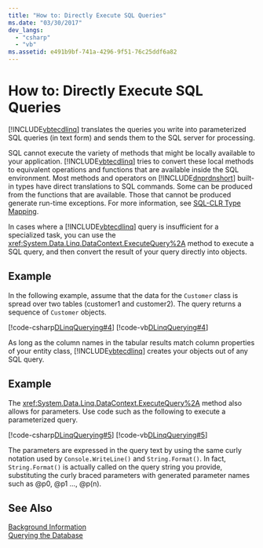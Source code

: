 ```yaml
---
title: "How to: Directly Execute SQL Queries"
ms.date: "03/30/2017"
dev_langs: 
  - "csharp"
  - "vb"
ms.assetid: e491b9bf-741a-4296-9f51-76c25ddf6a82
---
```

# How to: Directly Execute SQL Queries
[!INCLUDE[vbtecdlinq](../../../../../../includes/vbtecdlinq-md.md)] translates the queries you write into parameterized SQL queries (in text form) and sends them to the SQL server for processing.  
  
 SQL cannot execute the variety of methods that might be locally available to your application. [!INCLUDE[vbtecdlinq](../../../../../../includes/vbtecdlinq-md.md)] tries to convert these local methods to equivalent operations and functions that are available inside the SQL environment. Most methods and operators on [!INCLUDE[dnprdnshort](../../../../../../includes/dnprdnshort-md.md)] built-in types have direct translations to SQL commands. Some can be produced from the functions that are available. Those that cannot be produced generate run-time exceptions. For more information, see [SQL-CLR Type Mapping](../../../../../../docs/framework/data/adonet/sql/linq/sql-clr-type-mapping.md).  
  
 In cases where a [!INCLUDE[vbtecdlinq](../../../../../../includes/vbtecdlinq-md.md)] query is insufficient for a specialized task, you can use the <xref:System.Data.Linq.DataContext.ExecuteQuery%2A> method to execute a SQL query, and then convert the result of your query directly into objects.  
  
## Example  
 In the following example, assume that the data for the `Customer` class is spread over two tables (customer1 and customer2). The query returns a sequence of `Customer` objects.  
  
 [!code-csharp[DLinqQuerying#4](../../../../../../samples/snippets/csharp/VS_Snippets_Data/DLinqQuerying/cs/Program.cs#4)]
 [!code-vb[DLinqQuerying#4](../../../../../../samples/snippets/visualbasic/VS_Snippets_Data/DLinqQuerying/vb/Module1.vb#4)]  
  
 As long as the column names in the tabular results match column properties of your entity class, [!INCLUDE[vbtecdlinq](../../../../../../includes/vbtecdlinq-md.md)] creates your objects out of any SQL query.  
  
## Example  
 The <xref:System.Data.Linq.DataContext.ExecuteQuery%2A> method also allows for parameters. Use code such as the following to execute a parameterized query.  
  
 [!code-csharp[DLinqQuerying#5](../../../../../../samples/snippets/csharp/VS_Snippets_Data/DLinqQuerying/cs/Program.cs#5)]
 [!code-vb[DLinqQuerying#5](../../../../../../samples/snippets/visualbasic/VS_Snippets_Data/DLinqQuerying/vb/Module1.vb#5)]  
  
 The parameters are expressed in the query text by using the same curly notation used by `Console.WriteLine()` and `String.Format()`. In fact, `String.Format()` is actually called on the query string you provide, substituting the curly braced parameters with generated parameter names such as @p0, @p1 …, @p(n).  
  
## See Also  
 [Background Information](../../../../../../docs/framework/data/adonet/sql/linq/background-information.md)  
 [Querying the Database](../../../../../../docs/framework/data/adonet/sql/linq/querying-the-database.md)
